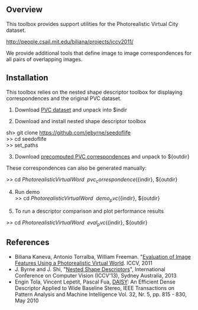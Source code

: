 Overview
--------

This toolbox provides support utilities for the Photorealistic Virtual City dataset.

http://people.csail.mit.edu/biliana/projects/iccv2011/

We provide additional tools that define image to image correspondences for all pairs
of overlapping images.


Installation
------------

This toolbox relies on the nested shape descriptor toolbox for displaying correspondences and the original PVC dataset. 

1. Download [PVC dataset](http://people.csail.mit.edu/biliana/projects/iccv2011/) and unpack into $indir

2. Download and install nested shape descriptor toolbox

sh\> git clone https://github.com/jebyrne/seedoflife  
\>\> cd seedoflife    
\>\> set_paths    


3. Download [precomputed PVC correspondences](http://dropbox.com) and unpack to ${outdir}

These correspondences can also be generated manually:

\>\> cd ${PhotorealisticVirtualWord}    
\>\> pvc_correspondence(${indir}, ${outdir}    

4. Run demo    
\>\> cd ${PhotorealisticVirtualWord}    
\>\> demo_pvc(${indir}, ${outdir}    

5. To run a descriptor comparison and plot performance results 

\>\> cd ${PhotorealisticVirtualWord}    
\>\> eval_pvc(${indir}, ${outdir}    


References
----------
* Biliana Kaneva, Antonio Torralba, William Freeman. "[Evaluation of Image Features Using a Photorealistic Virtual World](http://people.csail.mit.edu/biliana/projects/iccv2011/). ICCV, 2011
* J. Byrne and J. Shi, "[Nested Shape Descriptors](https://www.dropbox.com/s/g8yc76ffx8ia99d/iccv13_nsd_final.pdf)", International Conference on Computer Vision (ICCV'13), Sydney Australia, 2013
* Engin Tola, Vincent Lepetit, Pascal Fua, [DAISY](http://cvlab.epfl.ch/software/daisy): An Efficient Dense Descriptor Applied to Wide Baseline Stereo, IEEE Transactions on Pattern Analysis and Machine Intelligence Vol. 32, Nr. 5, pp. 815 - 830, May 2010


